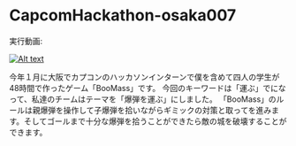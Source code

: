 # CapcomHackathon-osaka007

実行動画:

[![Alt text](https://img.youtube.com/vi/FXOrw58cOf8/0.jpg)](https://www.youtube.com/watch?v=FXOrw58cOf8)

今年１月に大阪でカプコンのハッカソンインターンで僕を含めて四人の学生が48時間で作ったゲーム「BooMass」です。
今回のキーワードは「運ぶ」でになって、私達のチームはテーマを「爆弾を運ぶ」にしました。
「BooMass」のルールは親爆弾を操作して子爆弾を拾いながらギミックの対策と取ってを進みます。そしてゴールまで十分な爆弾を拾うことができたら敵の城を破壊することができます。
